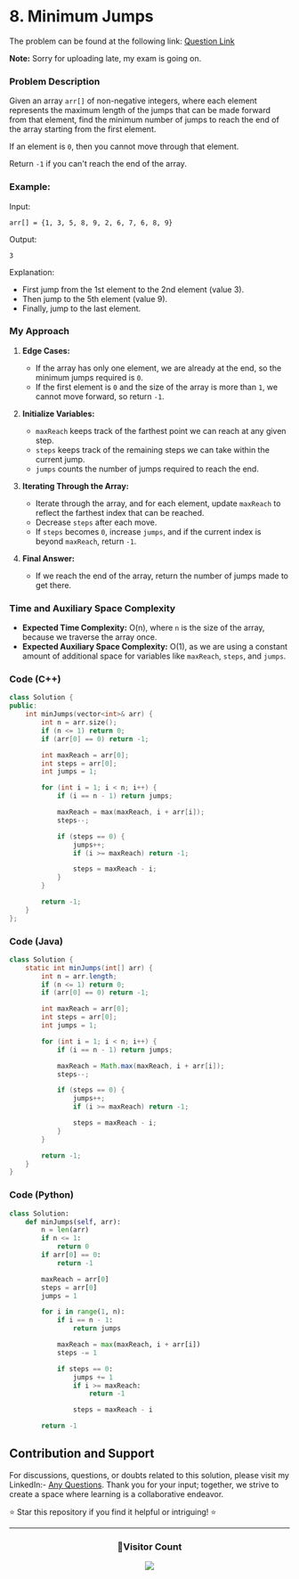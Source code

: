 # **8. Minimum Jumps**

The problem can be found at the following link: [Question Link](https://www.geeksforgeeks.org/problems/minimum-number-of-jumps-1587115620/1)

**Note:** Sorry for uploading late, my exam is going on.

### Problem Description

Given an array `arr[]` of non-negative integers, where each element represents the maximum length of the jumps that can be made forward from that element, find the minimum number of jumps to reach the end of the array starting from the first element.

If an element is `0`, then you cannot move through that element.

Return `-1` if you can't reach the end of the array.

### Example:

Input:

```
arr[] = {1, 3, 5, 8, 9, 2, 6, 7, 6, 8, 9}
```

Output:

```
3
```

Explanation:

- First jump from the 1st element to the 2nd element (value 3).
- Then jump to the 5th element (value 9).
- Finally, jump to the last element.

### My Approach

1. **Edge Cases:**

   - If the array has only one element, we are already at the end, so the minimum jumps required is `0`.
   - If the first element is `0` and the size of the array is more than `1`, we cannot move forward, so return `-1`.

2. **Initialize Variables:**

   - `maxReach` keeps track of the farthest point we can reach at any given step.
   - `steps` keeps track of the remaining steps we can take within the current jump.
   - `jumps` counts the number of jumps required to reach the end.

3. **Iterating Through the Array:**

   - Iterate through the array, and for each element, update `maxReach` to reflect the farthest index that can be reached.
   - Decrease `steps` after each move.
   - If `steps` becomes `0`, increase `jumps`, and if the current index is beyond `maxReach`, return `-1`.

4. **Final Answer:**
   - If we reach the end of the array, return the number of jumps made to get there.

### Time and Auxiliary Space Complexity

- **Expected Time Complexity:** O(n), where `n` is the size of the array, because we traverse the array once.
- **Expected Auxiliary Space Complexity:** O(1), as we are using a constant amount of additional space for variables like `maxReach`, `steps`, and `jumps`.

### Code (C++)

```cpp
class Solution {
public:
    int minJumps(vector<int>& arr) {
        int n = arr.size();
        if (n <= 1) return 0;
        if (arr[0] == 0) return -1;

        int maxReach = arr[0];
        int steps = arr[0];
        int jumps = 1;

        for (int i = 1; i < n; i++) {
            if (i == n - 1) return jumps;

            maxReach = max(maxReach, i + arr[i]);
            steps--;

            if (steps == 0) {
                jumps++;
                if (i >= maxReach) return -1;

                steps = maxReach - i;
            }
        }

        return -1;
    }
};
```

### Code (Java)

```java
class Solution {
    static int minJumps(int[] arr) {
        int n = arr.length;
        if (n <= 1) return 0;
        if (arr[0] == 0) return -1;

        int maxReach = arr[0];
        int steps = arr[0];
        int jumps = 1;

        for (int i = 1; i < n; i++) {
            if (i == n - 1) return jumps;

            maxReach = Math.max(maxReach, i + arr[i]);
            steps--;

            if (steps == 0) {
                jumps++;
                if (i >= maxReach) return -1;

                steps = maxReach - i;
            }
        }

        return -1;
    }
}
```

### Code (Python)

```python
class Solution:
    def minJumps(self, arr):
        n = len(arr)
        if n <= 1:
            return 0
        if arr[0] == 0:
            return -1

        maxReach = arr[0]
        steps = arr[0]
        jumps = 1

        for i in range(1, n):
            if i == n - 1:
                return jumps

            maxReach = max(maxReach, i + arr[i])
            steps -= 1

            if steps == 0:
                jumps += 1
                if i >= maxReach:
                    return -1

                steps = maxReach - i

        return -1
```

## Contribution and Support

For discussions, questions, or doubts related to this solution, please visit my LinkedIn:- [Any Questions](https://www.linkedin.com/in/patel-hetkumar-sandipbhai-8b110525a/). Thank you for your input; together, we strive to create a space where learning is a collaborative endeavor.

⭐ Star this repository if you find it helpful or intriguing! ⭐

---

<div align=center>
  <h3><b>📍Visitor Count</b></h3>
</div>

<p align="center" >   
  <img src="https://visitor-badge.laobi.icu/badge?page_id=Hunterdii.GeeksforGeeks-POTD" />  
</p>
